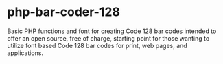 # php-bar-coder-128
Basic PHP functions and font for creating Code 128 bar codes intended to offer an open source,
free of charge, starting point for those wanting to utilize font based Code 128 bar codes for print, 
web pages, and applications.
